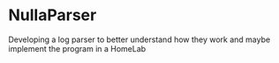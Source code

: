 # NullaParser
Developing a log parser to better understand how they work and maybe implement the program in a HomeLab
